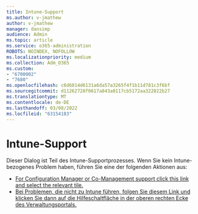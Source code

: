 ```yaml
---
title: Intune-Support
ms.author: v-jmathew
author: v-jmathew
manager: dansimp
audience: Admin
ms.topic: article
ms.service: o365-administration
ROBOTS: NOINDEX, NOFOLLOW
ms.localizationpriority: medium
ms.collection: Adm_O365
ms.custom:
- "6700002"
- "7680"
ms.openlocfilehash: c6d6814d6131a6da57a3265f4f1b11d781c3f6bf
ms.sourcegitcommit: d11262728f0617a843a0117cb5172aa322022b27
ms.translationtype: MT
ms.contentlocale: de-DE
ms.lasthandoff: 03/08/2022
ms.locfileid: "63154183"
---
```

# <a name="intune-support"></a>Intune-Support

Dieser Dialog ist Teil des Intune-Supportprozesses. Wenn Sie kein Intune-bezogenes Problem haben, führen Sie eine der folgenden Aktionen aus:

- [For Configuration Manager or Co-Management support click this link and select the relevant tile.](https://endpoint.microsoft.com/#blade/Microsoft_Intune_DeviceSettings/SupportMenu/helpSupport)
- [Bei Problemen, die nicht zu Intune führen, folgen Sie diesem Link und klicken Sie dann auf die Hilfeschaltfläche in der oberen rechten Ecke des Verwaltungsportals.](https://admin.microsoft.com/Adminportal/Home?source=applauncher#/support/requests)
